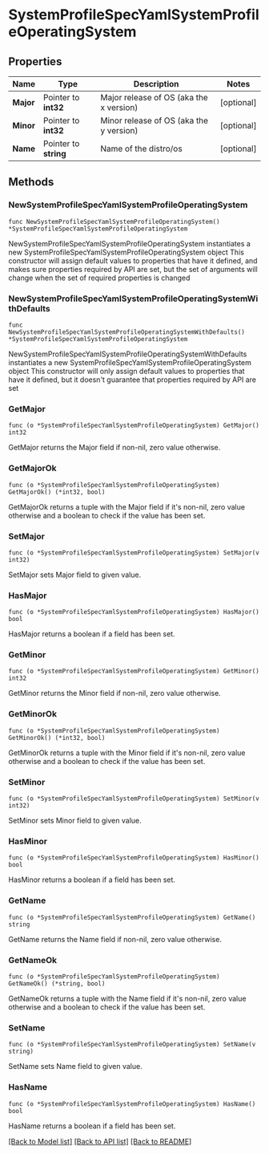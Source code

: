 # SystemProfileSpecYamlSystemProfileOperatingSystem

## Properties

Name | Type | Description | Notes
------------ | ------------- | ------------- | -------------
**Major** | Pointer to **int32** | Major release of OS (aka the x version) | [optional] 
**Minor** | Pointer to **int32** | Minor release of OS (aka the y version) | [optional] 
**Name** | Pointer to **string** | Name of the distro/os | [optional] 

## Methods

### NewSystemProfileSpecYamlSystemProfileOperatingSystem

`func NewSystemProfileSpecYamlSystemProfileOperatingSystem() *SystemProfileSpecYamlSystemProfileOperatingSystem`

NewSystemProfileSpecYamlSystemProfileOperatingSystem instantiates a new SystemProfileSpecYamlSystemProfileOperatingSystem object
This constructor will assign default values to properties that have it defined,
and makes sure properties required by API are set, but the set of arguments
will change when the set of required properties is changed

### NewSystemProfileSpecYamlSystemProfileOperatingSystemWithDefaults

`func NewSystemProfileSpecYamlSystemProfileOperatingSystemWithDefaults() *SystemProfileSpecYamlSystemProfileOperatingSystem`

NewSystemProfileSpecYamlSystemProfileOperatingSystemWithDefaults instantiates a new SystemProfileSpecYamlSystemProfileOperatingSystem object
This constructor will only assign default values to properties that have it defined,
but it doesn't guarantee that properties required by API are set

### GetMajor

`func (o *SystemProfileSpecYamlSystemProfileOperatingSystem) GetMajor() int32`

GetMajor returns the Major field if non-nil, zero value otherwise.

### GetMajorOk

`func (o *SystemProfileSpecYamlSystemProfileOperatingSystem) GetMajorOk() (*int32, bool)`

GetMajorOk returns a tuple with the Major field if it's non-nil, zero value otherwise
and a boolean to check if the value has been set.

### SetMajor

`func (o *SystemProfileSpecYamlSystemProfileOperatingSystem) SetMajor(v int32)`

SetMajor sets Major field to given value.

### HasMajor

`func (o *SystemProfileSpecYamlSystemProfileOperatingSystem) HasMajor() bool`

HasMajor returns a boolean if a field has been set.

### GetMinor

`func (o *SystemProfileSpecYamlSystemProfileOperatingSystem) GetMinor() int32`

GetMinor returns the Minor field if non-nil, zero value otherwise.

### GetMinorOk

`func (o *SystemProfileSpecYamlSystemProfileOperatingSystem) GetMinorOk() (*int32, bool)`

GetMinorOk returns a tuple with the Minor field if it's non-nil, zero value otherwise
and a boolean to check if the value has been set.

### SetMinor

`func (o *SystemProfileSpecYamlSystemProfileOperatingSystem) SetMinor(v int32)`

SetMinor sets Minor field to given value.

### HasMinor

`func (o *SystemProfileSpecYamlSystemProfileOperatingSystem) HasMinor() bool`

HasMinor returns a boolean if a field has been set.

### GetName

`func (o *SystemProfileSpecYamlSystemProfileOperatingSystem) GetName() string`

GetName returns the Name field if non-nil, zero value otherwise.

### GetNameOk

`func (o *SystemProfileSpecYamlSystemProfileOperatingSystem) GetNameOk() (*string, bool)`

GetNameOk returns a tuple with the Name field if it's non-nil, zero value otherwise
and a boolean to check if the value has been set.

### SetName

`func (o *SystemProfileSpecYamlSystemProfileOperatingSystem) SetName(v string)`

SetName sets Name field to given value.

### HasName

`func (o *SystemProfileSpecYamlSystemProfileOperatingSystem) HasName() bool`

HasName returns a boolean if a field has been set.


[[Back to Model list]](../README.md#documentation-for-models) [[Back to API list]](../README.md#documentation-for-api-endpoints) [[Back to README]](../README.md)



